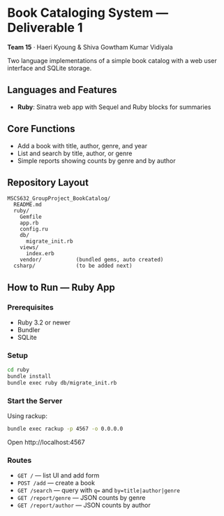 # Book Cataloging System — Deliverable 1

**Team 15** · Haeri Kyoung & Shiva Gowtham Kumar Vidiyala

Two language implementations of a simple book catalog with a web user interface and SQLite storage.

## Languages and Features
- **Ruby**: Sinatra web app with Sequel and Ruby blocks for summaries

## Core Functions
- Add a book with title, author, genre, and year  
- List and search by title, author, or genre  
- Simple reports showing counts by genre and by author

## Repository Layout
```plaintext
MSCS632_GroupProject_BookCatalog/
  README.md
  ruby/
    Gemfile
    app.rb
    config.ru
    db/
      migrate_init.rb
    views/
      index.erb
    vendor/           (bundled gems, auto created)
  csharp/             (to be added next)
```

## How to Run — Ruby App

### Prerequisites
- Ruby 3.2 or newer  
- Bundler  
- SQLite

### Setup
```bash
cd ruby
bundle install
bundle exec ruby db/migrate_init.rb
```

### Start the Server
Using rackup:
```bash
bundle exec rackup -p 4567 -o 0.0.0.0
```

Open http://localhost:4567

### Routes
- `GET /` — list UI and add form  
- `POST /add` — create a book  
- `GET /search` — query with `q=` and `by=title|author|genre`  
- `GET /report/genre` — JSON counts by genre  
- `GET /report/author` — JSON counts by author